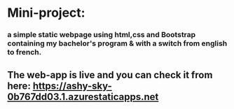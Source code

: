 # Mini-project:

### a simple static webpage using html,css and Bootstrap containing my bachelor's program & with a switch from english to french.

## The web-app is live and you can check it from here: https://ashy-sky-0b767dd03.1.azurestaticapps.net

